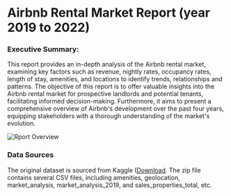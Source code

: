 # Airbnb Rental Market Report (year 2019 to 2022)

### Executive Summary:
This report provides an in-depth analysis of the Airbnb rental market, examining key factors such as revenue, nightly rates, occupancy rates, length of stay, amenities, and locations to identify trends, 
relationships and patterns. The objective of this report is to offer valuable insights into the Airbnb rental market for prospective landlords and potential tenants, facilitating informed decision-making. 
Furthermore, it aims to present a comprehensive overview of Airbnb's development over the past four years, equipping stakeholders with a thorough understanding of the market's evolution.

![Rport Overview](https://github.com/WeiWanger/Airbnd_Rental_Report-Excel-SQL-Power-BI-/assets/94071380/e6f2b0cd-ddea-48d1-90cb-3efe503757bf)

### Data Sources
The original dataset is sourced from Kaggle ([Download](https://www.kaggle.com/datasets/computingvictor/zillow-market-analysis-and-real-estate-sales-data). The zip file contains several CSV files, including amenities, 
geolocation, market_analysis, market_analysis_2019, and sales_properties_total, etc. 
